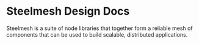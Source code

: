 # Steelmesh Design Docs

Steelmesh is a suite of node libraries that together form a reliable mesh of components that can be used to build scalable, distributed applications.